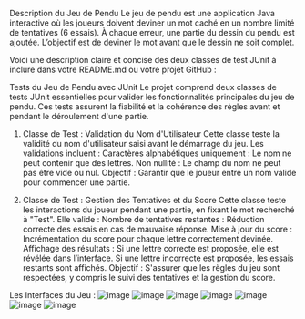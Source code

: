 Description du Jeu de Pendu
Le jeu de pendu est une application Java interactive où les joueurs doivent deviner un mot caché en un nombre limité de tentatives (6 essais).
À chaque erreur, une partie du dessin du pendu est ajoutée. L’objectif est de deviner le mot avant que le dessin ne soit complet.

Voici une description claire et concise des deux classes de test JUnit à inclure dans votre README.md ou votre projet GitHub :

Tests du Jeu de Pendu avec JUnit
Le projet comprend deux classes de tests JUnit essentielles pour valider les fonctionnalités principales du jeu de pendu. 
Ces tests assurent la fiabilité et la cohérence des règles avant et pendant le déroulement d'une partie.

1. Classe de Test : Validation du Nom d'Utilisateur
Cette classe teste la validité du nom d'utilisateur saisi avant le démarrage du jeu.
Les validations incluent :
Caractères alphabétiques uniquement : Le nom ne peut contenir que des lettres.
Non nullité : Le champ du nom ne peut pas être vide ou nul.
Objectif : Garantir que le joueur entre un nom valide pour commencer une partie.

3. Classe de Test : Gestion des Tentatives et du Score
Cette classe teste les interactions du joueur pendant une partie, en fixant le mot recherché à "Test".
Elle valide :
Nombre de tentatives restantes : Réduction correcte des essais en cas de mauvaise réponse.
Mise à jour du score : Incrémentation du score pour chaque lettre correctement devinée.
Affichage des résultats :
Si une lettre correcte est proposée, elle est révélée dans l’interface.
Si une lettre incorrecte est proposée, les essais restants sont affichés.
Objectif : S'assurer que les règles du jeu sont respectées, y compris le suivi des tentatives et la gestion du score.

Les Interfaces du Jeu : 
![image](https://github.com/user-attachments/assets/f36f88a4-f2d9-4c42-811f-70db01db7512)
![image](https://github.com/user-attachments/assets/a779755b-2528-4f2b-8372-ce7084991e84)
![image](https://github.com/user-attachments/assets/1534d61a-d316-4462-b281-1f1a8f6fd89f)
![image](https://github.com/user-attachments/assets/3d741772-15f9-4d3e-a765-956ff1c77808)
![image](https://github.com/user-attachments/assets/2dfd71fe-5ba5-4c80-a370-2ac8cd326431)
![image](https://github.com/user-attachments/assets/cd2f0dac-af49-4435-af09-ffdd178f7b40)
![image](https://github.com/user-attachments/assets/8a03443e-248e-41c3-aaa2-4c48212147db)
